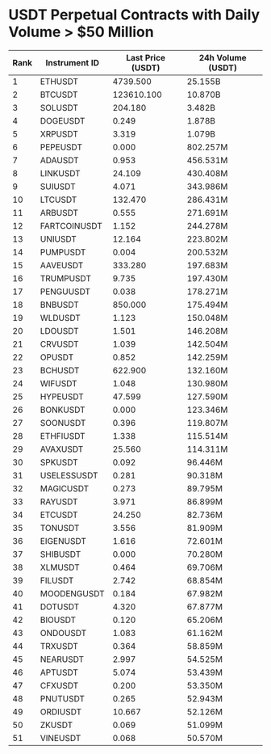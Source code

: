 # USDT Perpetual Contracts with Daily Volume > $50 Million

| Rank | Instrument ID | Last Price (USDT) | 24h Volume (USDT) |
|------|---------------|-------------------|-------------------|
| 1 | ETHUSDT | 4739.500 | 25.155B |
| 2 | BTCUSDT | 123610.100 | 10.870B |
| 3 | SOLUSDT | 204.180 | 3.482B |
| 4 | DOGEUSDT | 0.249 | 1.878B |
| 5 | XRPUSDT | 3.319 | 1.079B |
| 6 | PEPEUSDT | 0.000 | 802.257M |
| 7 | ADAUSDT | 0.953 | 456.531M |
| 8 | LINKUSDT | 24.109 | 430.408M |
| 9 | SUIUSDT | 4.071 | 343.986M |
| 10 | LTCUSDT | 132.470 | 286.431M |
| 11 | ARBUSDT | 0.555 | 271.691M |
| 12 | FARTCOINUSDT | 1.152 | 244.278M |
| 13 | UNIUSDT | 12.164 | 223.802M |
| 14 | PUMPUSDT | 0.004 | 200.532M |
| 15 | AAVEUSDT | 333.280 | 197.683M |
| 16 | TRUMPUSDT | 9.735 | 197.430M |
| 17 | PENGUUSDT | 0.038 | 178.271M |
| 18 | BNBUSDT | 850.000 | 175.494M |
| 19 | WLDUSDT | 1.123 | 150.048M |
| 20 | LDOUSDT | 1.501 | 146.208M |
| 21 | CRVUSDT | 1.039 | 142.504M |
| 22 | OPUSDT | 0.852 | 142.259M |
| 23 | BCHUSDT | 622.900 | 132.160M |
| 24 | WIFUSDT | 1.048 | 130.980M |
| 25 | HYPEUSDT | 47.599 | 127.590M |
| 26 | BONKUSDT | 0.000 | 123.346M |
| 27 | SOONUSDT | 0.396 | 119.807M |
| 28 | ETHFIUSDT | 1.338 | 115.514M |
| 29 | AVAXUSDT | 25.560 | 114.311M |
| 30 | SPKUSDT | 0.092 | 96.446M |
| 31 | USELESSUSDT | 0.281 | 90.318M |
| 32 | MAGICUSDT | 0.273 | 89.795M |
| 33 | RAYUSDT | 3.971 | 86.899M |
| 34 | ETCUSDT | 24.250 | 82.736M |
| 35 | TONUSDT | 3.556 | 81.909M |
| 36 | EIGENUSDT | 1.616 | 72.601M |
| 37 | SHIBUSDT | 0.000 | 70.280M |
| 38 | XLMUSDT | 0.464 | 69.706M |
| 39 | FILUSDT | 2.742 | 68.854M |
| 40 | MOODENGUSDT | 0.184 | 67.982M |
| 41 | DOTUSDT | 4.320 | 67.877M |
| 42 | BIOUSDT | 0.120 | 65.206M |
| 43 | ONDOUSDT | 1.083 | 61.162M |
| 44 | TRXUSDT | 0.364 | 58.859M |
| 45 | NEARUSDT | 2.997 | 54.525M |
| 46 | APTUSDT | 5.074 | 53.439M |
| 47 | CFXUSDT | 0.200 | 53.350M |
| 48 | PNUTUSDT | 0.265 | 52.943M |
| 49 | ORDIUSDT | 10.667 | 52.126M |
| 50 | ZKUSDT | 0.069 | 51.099M |
| 51 | VINEUSDT | 0.068 | 50.570M |
